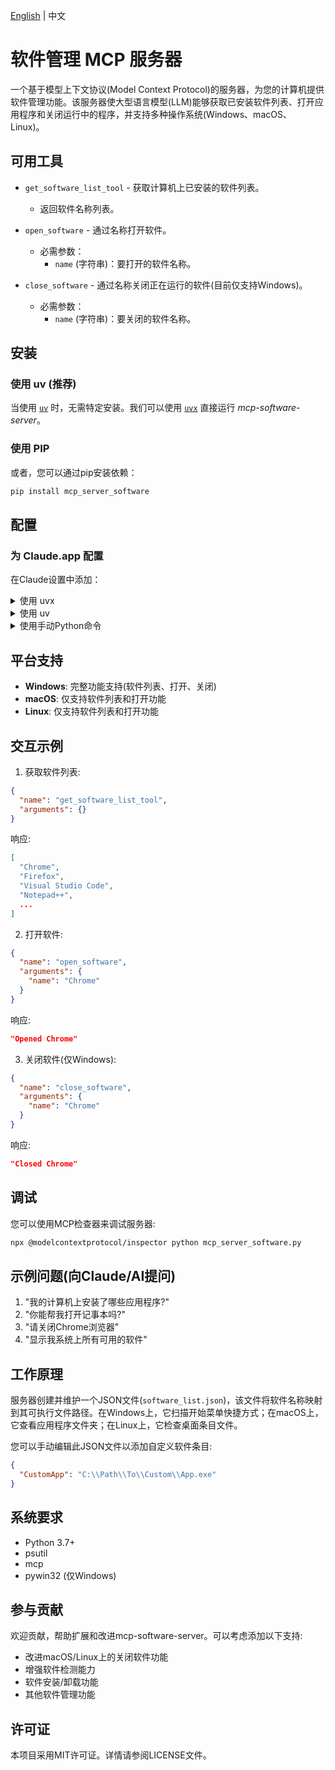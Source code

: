 [English](./README.md) | 中文

# 软件管理 MCP 服务器

一个基于模型上下文协议(Model Context Protocol)的服务器，为您的计算机提供软件管理功能。该服务器使大型语言模型(LLM)能够获取已安装软件列表、打开应用程序和关闭运行中的程序，并支持多种操作系统(Windows、macOS、Linux)。

## 可用工具

- `get_software_list_tool` - 获取计算机上已安装的软件列表。
  - 返回软件名称列表。

- `open_software` - 通过名称打开软件。
  - 必需参数：
    - `name` (字符串)：要打开的软件名称。

- `close_software` - 通过名称关闭正在运行的软件(目前仅支持Windows)。
  - 必需参数：
    - `name` (字符串)：要关闭的软件名称。

## 安装

### 使用 uv (推荐)

当使用 [`uv`](https://docs.astral.sh/uv/) 时，无需特定安装。我们可以使用 [`uvx`](https://docs.astral.sh/uv/guides/tools/) 直接运行 *mcp-software-server*。

### 使用 PIP

或者，您可以通过pip安装依赖：

```bash
pip install mcp_server_software
```

## 配置

### 为 Claude.app 配置

在Claude设置中添加：

<details>
<summary>使用 uvx</summary>

```json
"mcpServers": {
  "software_manager": {
    "command": "uvx",
    "args": ["mcp-server-software"]
  }
}
```
</details>

<details>
<summary>使用 uv</summary>

```json
"mcpServers": {
  "software_manager": {
        "command": "uv",
        "args": [
          "--directory",
          "{path/to/mcp_server_software.py}",
          "run",
          "mcp_server_software.py"
        ],
        "env": {},
        "disabled": false,
        "alwaysAllow": []
    }
}
```
</details>

<details>
<summary>使用手动Python命令</summary>

```json
"mcpServers": {
  "software_manager": {
    "command": "python",
    "args": ["path/to/mcp_server_software.py"]
  }
}
```
</details>


## 平台支持

- **Windows**: 完整功能支持(软件列表、打开、关闭)
- **macOS**: 仅支持软件列表和打开功能
- **Linux**: 仅支持软件列表和打开功能

## 交互示例

1. 获取软件列表:
```json
{
  "name": "get_software_list_tool",
  "arguments": {}
}
```
响应:
```json
[
  "Chrome",
  "Firefox",
  "Visual Studio Code",
  "Notepad++",
  ...
]
```

2. 打开软件:
```json
{
  "name": "open_software",
  "arguments": {
    "name": "Chrome"
  }
}
```
响应:
```json
"Opened Chrome"
```

3. 关闭软件(仅Windows):
```json
{
  "name": "close_software",
  "arguments": {
    "name": "Chrome"
  }
}
```
响应:
```json
"Closed Chrome"
```

## 调试

您可以使用MCP检查器来调试服务器:

```bash
npx @modelcontextprotocol/inspector python mcp_server_software.py
```

## 示例问题(向Claude/AI提问)

1. "我的计算机上安装了哪些应用程序?"
2. "你能帮我打开记事本吗?"
3. "请关闭Chrome浏览器"
4. "显示我系统上所有可用的软件"

## 工作原理

服务器创建并维护一个JSON文件(`software_list.json`)，该文件将软件名称映射到其可执行文件路径。在Windows上，它扫描开始菜单快捷方式；在macOS上，它查看应用程序文件夹；在Linux上，它检查桌面条目文件。

您可以手动编辑此JSON文件以添加自定义软件条目:

```json
{
  "CustomApp": "C:\\Path\\To\\Custom\\App.exe"
}
```

## 系统要求

- Python 3.7+
- psutil
- mcp
- pywin32 (仅Windows)

## 参与贡献

欢迎贡献，帮助扩展和改进mcp-software-server。可以考虑添加以下支持:

- 改进macOS/Linux上的关闭软件功能
- 增强软件检测能力
- 软件安装/卸载功能
- 其他软件管理功能

## 许可证

本项目采用MIT许可证。详情请参阅LICENSE文件。